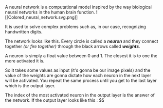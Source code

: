 
  
A neural network is a computational model inspired by the way biological neural networks in the human brain function.
<span class="rightimg"><span class="smallimg">
![[Colored_neural_network.svg.png]]
</span></span>

It is used to solve complex problems such as, in our case, recognizing handwritten digits.

The network looks like this. Every circle is called a _**neuron**_ and they connect together _(or fire together)_ through the black arrows called _**weights**_.

A neuron is simply a float value between 0 and 1. The closest it is to one the more activated it is.

So it takes some values as input (it's gonna be our image pixels) and the value of the weights are gonna dictate how each neuron in the next layer will be activated. You repeat the same process until you get to the last layer which is the output layer. 

The index of the most activated neuron in the output layer is the answer of the network.
If the output layer looks like this : 
$$
